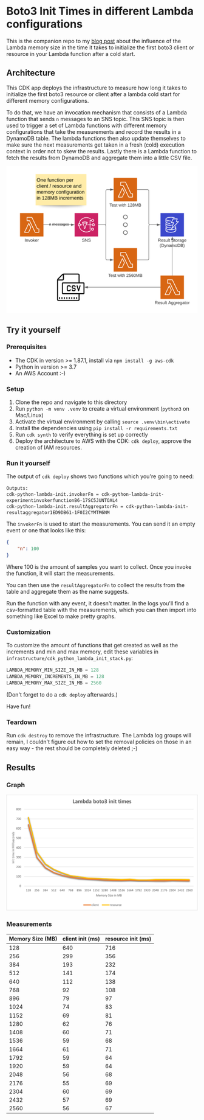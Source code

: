 
# Boto3 Init Times in different Lambda configurations

This is the companion repo to my [blog post](https://aws-blog.de/2021/02/how-boto3-impacts-the-cold-start-times-of-your-lambda-functions.html) about the influence of the Lambda memory size in the time it takes to initialize the first boto3 client or resource in your Lambda function after a cold start.

## Architecture

This CDK app deploys the infrastructure to measure how long it takes to initialize the first boto3 resource or client after a lambda cold start for different memory configurations.

To do that, we have an invocation mechanism that consists of a Lambda function that sends `n` messages to an SNS topic.
This SNS topic is then used to trigger a set of Lambda functions with different memory configurations that take the measurements and record the results in a DynamoDB table.
The lambda functions then also update themselves to make sure the next measurements get taken in a fresh (cold) execution context in order not to skew the results.
Lastly there is a Lambda function to fetch the results from DynamoDB and aggregate them into a little CSV file.

![Architecture diagram](architecture.png)

## Try it yourself

### Prerequisites

- The CDK in version >= 1.87.1, install via `npm install -g aws-cdk`
- Python in version >= 3.7
- An AWS Account :-)

### Setup

1. Clone the repo and navigate to this directory
2. Run `python -m venv .venv` to create a virtual environment (`python3` on Mac/Linux)
3. Activate the virtual environment by calling `source .venv\bin\activate`
4. Install the dependencies using `pip install -r requirements.txt`
5. Run `cdk synth` to verify everything is set up correctly
6. Deploy the architecture to AWS with the CDK: `cdk deploy`, approve the creation of IAM resources.

### Run it yourself

The output of `cdk deploy` shows two functions which you're going to need:

```text
Outputs:
cdk-python-lambda-init.invokerFn = cdk-python-lambda-init-experimentinvokerfunctionB6-17SC5JUNTOAL4
cdk-python-lambda-init.resultAggregatorFn = cdk-python-lambda-init-resultaggregator1ED9DB61-1F0I2CYMTM6NM
```

The `invokerFn` is used to start the measurements.
You can send it an empty event or one that looks like this:

```json
{
    "n": 100
}
```

Where 100 is the amount of samples you want to collect. Once you invoke the function, it will start the measurements.

You can then use the `resultAggregatorFn` to collect the results from the table and aggregate them as the name suggests.

Run the function with any event, it doesn't matter. In the logs you'll find a csv-formatted table with the measurements, which you can then import into something like Excel to make pretty graphs.

### Customization

To customize the amount of functions that get created as well as the increments and min and max memory, edit these variables in `infrastructure/cdk_python_lambda_init_stack.py`:

```python
LAMBDA_MEMORY_MIN_SIZE_IN_MB = 128
LAMBDA_MEMORY_INCREMENTS_IN_MB = 128
LAMBDA_MEMORY_MAX_SIZE_IN_MB = 2560
```

(Don't forget to do a `cdk deploy` afterwards.)

Have fun!

### Teardown

Run `cdk destroy` to remove the infrastructure. The Lambda log groups will remain, I couldn't figure out how to set the removal policies on those in an easy way - the rest should be completely deleted ;-)


## Results

### Graph

![](lambda_boto3_graph.png)

### Measurements

| Memory Size (MB) | client init (ms) | resource init (ms) |
|------------------|------------------|--------------------|
| 128              | 640              | 716                |
| 256              | 299              | 356                |
| 384              | 193              | 232                |
| 512              | 141              | 174                |
| 640              | 112              | 138                |
| 768              | 92               | 108                |
| 896              | 79               | 97                 |
| 1024             | 74               | 83                 |
| 1152             | 69               | 81                 |
| 1280             | 62               | 76                 |
| 1408             | 60               | 71                 |
| 1536             | 59               | 68                 |
| 1664             | 61               | 71                 |
| 1792             | 59               | 64                 |
| 1920             | 59               | 64                 |
| 2048             | 56               | 68                 |
| 2176             | 55               | 69                 |
| 2304             | 60               | 69                 |
| 2432             | 57               | 69                 |
| 2560             | 56               | 67                 |
